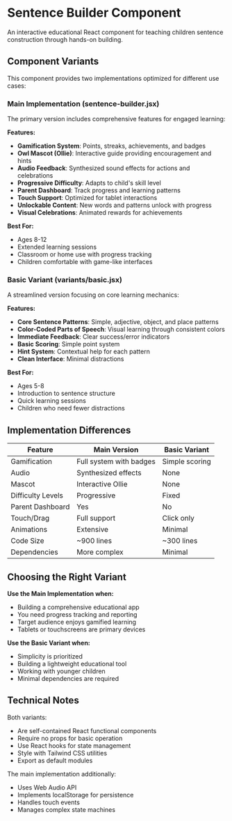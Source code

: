 # Sentence Builder Component

An interactive educational React component for teaching children sentence construction through hands-on building.

## Component Variants

This component provides two implementations optimized for different use cases:

### Main Implementation (sentence-builder.jsx)

The primary version includes comprehensive features for engaged learning:

**Features:**
- **Gamification System**: Points, streaks, achievements, and badges
- **Owl Mascot (Ollie)**: Interactive guide providing encouragement and hints
- **Audio Feedback**: Synthesized sound effects for actions and celebrations
- **Progressive Difficulty**: Adapts to child's skill level
- **Parent Dashboard**: Track progress and learning patterns
- **Touch Support**: Optimized for tablet interactions
- **Unlockable Content**: New words and patterns unlock with progress
- **Visual Celebrations**: Animated rewards for achievements

**Best For:**
- Ages 8-12
- Extended learning sessions
- Classroom or home use with progress tracking
- Children comfortable with game-like interfaces

### Basic Variant (variants/basic.jsx)

A streamlined version focusing on core learning mechanics:

**Features:**
- **Core Sentence Patterns**: Simple, adjective, object, and place patterns
- **Color-Coded Parts of Speech**: Visual learning through consistent colors
- **Immediate Feedback**: Clear success/error indicators
- **Basic Scoring**: Simple point system
- **Hint System**: Contextual help for each pattern
- **Clean Interface**: Minimal distractions

**Best For:**
- Ages 5-8
- Introduction to sentence structure
- Quick learning sessions
- Children who need fewer distractions

## Implementation Differences

| Feature | Main Version | Basic Variant |
|---------|--------------|---------------|
| Gamification | Full system with badges | Simple scoring |
| Audio | Synthesized effects | None |
| Mascot | Interactive Ollie | None |
| Difficulty Levels | Progressive | Fixed |
| Parent Dashboard | Yes | No |
| Touch/Drag | Full support | Click only |
| Animations | Extensive | Minimal |
| Code Size | ~900 lines | ~300 lines |
| Dependencies | More complex | Minimal |

## Choosing the Right Variant

**Use the Main Implementation when:**
- Building a comprehensive educational app
- You need progress tracking and reporting
- Target audience enjoys gamified learning
- Tablets or touchscreens are primary devices

**Use the Basic Variant when:**
- Simplicity is prioritized
- Building a lightweight educational tool
- Working with younger children
- Minimal dependencies are required

## Technical Notes

Both variants:
- Are self-contained React functional components
- Require no props for basic operation
- Use React hooks for state management
- Style with Tailwind CSS utilities
- Export as default modules

The main implementation additionally:
- Uses Web Audio API
- Implements localStorage for persistence
- Handles touch events
- Manages complex state machines